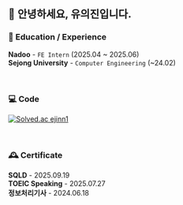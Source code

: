 <!--
**ejinn1/ejinn1** is a ✨ _special_ ✨ repository because its `README.md` (this file) appears on your GitHub profile.

Here are some ideas to get you started:

- 🔭 I’m currently working on ...
- 🌱 I’m currently learning ...
- 👯 I’m looking to collaborate on ...
- 🤔 I’m looking for help with ...
- 💬 Ask me about ...
- 📫 How to reach me: ...
- 😄 Pronouns: ...
- ⚡ Fun fact: ...
-->

<!-- 내용 부분 -->

## 🌱 안녕하세요, **유의진**입니다.   

### 📖 Education / Experience
**Nadoo** - `FE Intern` (2025.04 ~ 2025.06)  <br />
**Sejong University** - `Computer Engineering` (~24.02)

 <br />

<!--
### 📝 Blog

[![Velog's GitHub stats](https://velog-readme-stats.vercel.app/api?name=eui-jin)](https://velog.io/@eui-jin)
-->

### 💻 Code
[![Solved.ac
ejinn1](http://mazassumnida.wtf/api/mini/generate_badge?boj=ejinn1)](https://solved.ac/ejinn1)

 <br />

### 🕰️ Certificate
**SQLD** - 2025.09.19 <br />
**TOEIC Speaking** - 2025.07.27 <br />
**정보처리기사** - 2024.06.18

<!--
  <a href="https://github.com/devxb/gitanimals">
    <img
      src="https://render.gitanimals.org/lines/ejinn1?pet-id=644409979941423340"
      width="600"
      height="120"
    />
  </a>
  <a href="https://github.com/devxb/gitanimals">
    <img
      src="https://render.gitanimals.org/lines/ejinn1?pet-id=644410523992988590"
      width="600"
      height="120"
    />
  </a>
  <a href="https://github.com/devxb/gitanimals">
    <img
      src="https://render.gitanimals.org/lines/ejinn1?pet-id=644408489050912903"
      width="600"
      height="120"
    />
  </a>
  <a href="https://github.com/devxb/gitanimals">
    <img
      src="https://render.gitanimals.org/lines/ejinn1?pet-id=644410475326484536"
      width="600"
      height="120"
    />
  </a>
-->
  
  
  

<!--
## 📫 Contact

- **Email**: your.email@example.com
- **LinkedIn**: [Your LinkedIn Profile](https://www.linkedin.com/in/yourprofile)
- **Website**: [Your Personal Website](https://yourwebsite.com)
-->



